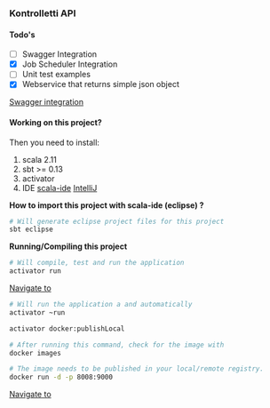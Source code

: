 ### Kontrolletti API

#### Todo's  

- [ ] Swagger Integration
- [x] Job Scheduler Integration
- [ ] Unit test examples
- [x] Webservice that returns simple json object
  
[Swagger integration](https://github.com/swagger-api/swagger-core/tree/develop_scala-2.11/modules/swagger-play2)  



#### Working on this project?  
Then you need to install:  
1. scala 2.11 
2. sbt >= 0.13  
3. activator  
4. IDE [scala-ide](http://scala-ide.org/) [IntelliJ](https://www.jetbrains.com/idea/features/scala.html)  

**How to import this project with scala-ide (eclipse) ?**
```sh
# Will generate eclipse project files for this project
sbt eclipse
```


**Running/Compiling this project**
```sh
# Will compile, test and run the application
activator run
```
[Navigate to](http://localhost:9000/v1/repositories)

```sh
# Will run the application a and automatically 
activator ~run
```

```sh
activator docker:publishLocal

# After running this command, check for the image with
docker images
```

```sh
# The image needs to be published in your local/remote registry.
docker run -d -p 8008:9000
```  
[Navigate to](http://localhost:9000/v1/repositories)







